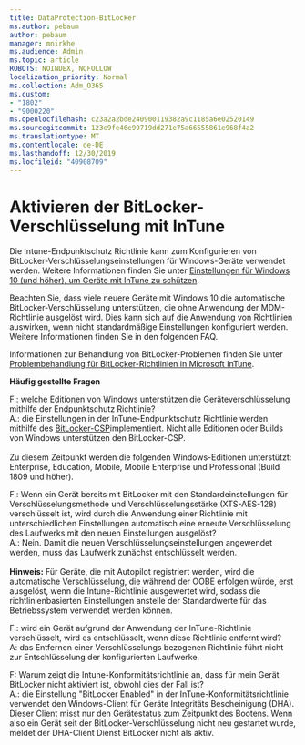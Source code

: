 ```yaml
---
title: DataProtection-BitLocker
ms.author: pebaum
author: pebaum
manager: mnirkhe
ms.audience: Admin
ms.topic: article
ROBOTS: NOINDEX, NOFOLLOW
localization_priority: Normal
ms.collection: Adm_O365
ms.custom:
- "1802"
- "9000220"
ms.openlocfilehash: c23a2a2bde240900119382a9c1185a6e02520149
ms.sourcegitcommit: 123e9fe46e99719dd271e75a66555861e968f4a2
ms.translationtype: MT
ms.contentlocale: de-DE
ms.lasthandoff: 12/30/2019
ms.locfileid: "40908709"
---
```

# <a name="enabling-bitlocker-encryption-with-intune"></a>Aktivieren der BitLocker-Verschlüsselung mit InTune

 Die Intune-Endpunktschutz Richtlinie kann zum Konfigurieren von BitLocker-Verschlüsselungseinstellungen für Windows-Geräte verwendet werden. Weitere Informationen finden Sie unter [Einstellungen für Windows 10 (und höher), um Geräte mit InTune zu schützen](https://docs.microsoft.com/intune/endpoint-protection-windows-10#windows-encryption).
 
Beachten Sie, dass viele neuere Geräte mit Windows 10 die automatische BitLocker-Verschlüsselung unterstützen, die ohne Anwendung der MDM-Richtlinie ausgelöst wird. Dies kann sich auf die Anwendung von Richtlinien auswirken, wenn nicht standardmäßige Einstellungen konfiguriert werden. Weitere Informationen finden Sie in den folgenden FAQ.
 
Informationen zur Behandlung von BitLocker-Problemen finden Sie unter [Problembehandlung für BitLocker-Richtlinien in Microsoft InTune](https://docs.microsoft.com/intune/protect/troubleshoot-bitlocker-policies).
 
 
**Häufig gestellte Fragen**

 F.: welche Editionen von Windows unterstützen die Geräteverschlüsselung mithilfe der Endpunktschutz Richtlinie?<br>
 A.: die Einstellungen in der InTune-Endpunktschutz Richtlinie werden mithilfe des [BitLocker-CSP](https://docs.microsoft.com/windows/client-management/mdm/bitlocker-csp)implementiert. Nicht alle Editionen oder Builds von Windows unterstützen den BitLocker-CSP. <br><br>
      Zu diesem Zeitpunkt werden die folgenden Windows-Editionen unterstützt: Enterprise, Education, Mobile, Mobile Enterprise und Professional (Build 1809 und höher).
 
F.: Wenn ein Gerät bereits mit BitLocker mit den Standardeinstellungen für Verschlüsselungsmethode und Verschlüsselungsstärke (XTS-AES-128) verschlüsselt ist, wird durch die Anwendung einer Richtlinie mit unterschiedlichen Einstellungen automatisch eine erneute Verschlüsselung des Laufwerks mit den neuen Einstellungen ausgelöst?<br>
A.: Nein. Damit die neuen Verschlüsselungseinstellungen angewendet werden, muss das Laufwerk zunächst entschlüsselt werden.<br><br>
**Hinweis:** Für Geräte, die mit Autopilot registriert werden, wird die automatische Verschlüsselung, die während der OOBE erfolgen würde, erst ausgelöst, wenn die Intune-Richtlinie ausgewertet wird, sodass die richtlinienbasierten Einstellungen anstelle der Standardwerte für das Betriebssystem verwendet werden können.
 
F.: wird ein Gerät aufgrund der Anwendung der InTune-Richtlinie verschlüsselt, wird es entschlüsselt, wenn diese Richtlinie entfernt wird?<br>
A: das Entfernen einer Verschlüsselungs bezogenen Richtlinie führt nicht zur Entschlüsselung der konfigurierten Laufwerke.
 
F: Warum zeigt die Intune-Konformitätsrichtlinie an, dass für mein Gerät BitLocker nicht aktiviert ist, obwohl dies der Fall ist?<br>
A.: die Einstellung "BitLocker Enabled" in der InTune-Konformitätsrichtlinie verwendet den Windows-Client für Geräte Integritäts Bescheinigung (DHA). Dieser Client misst nur den Gerätestatus zum Zeitpunkt des Bootens. Wenn also ein Gerät seit der BitLocker-Verschlüsselung nicht neu gestartet wurde, meldet der DHA-Client Dienst BitLocker nicht als aktiv.
 
 